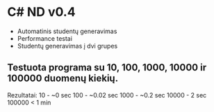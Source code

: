 # C# ND v0.4


* Automatinis studentų generavimas
* Performance testai
* Studentų generavimas į dvi grupes


## Testuota programa su 10, 100, 1000, 10000 ir 100000 duomenų kiekių.

 Rezultatai: 10 - ~0 sec 100 - ~0.02 sec 1000 - ~0.2 sec 10000 - 2 sec 100000 < 1 min
